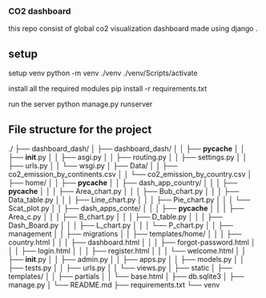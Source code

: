 ### CO2 dashboard
this repo consist of global co2 visualization dashboard made using django .

## setup
 setup venv
 python -m venv ./venv
  ./venv/Scripts/activate

install all the required modules 
  pip install -r requirements.txt

run the server
  python manage.py runserver
 

## File structure for the project
./
├── dashboard_dash/
│   ├── dashboard_dash/
│   │   ├── __pycache__
│   │   ├── __init__.py
│   │   ├── asgi.py
│   │   ├── routing.py
│   │   ├── settings.py
│   │   ├── urls.py
│   │   └── wsgi.py
│   ├── Data/
│   │   ├── co2_emission_by_continents.csv
│   │   └── co2_emission_by_country.csv
│   ├── home/
│   │   ├── __pycache__
│   │   ├── dash_app_country/
│   │   │   ├── __pycache__
│   │   │   ├── Area_chart.py
│   │   │   ├── Bub_chart.py
│   │   │   ├── Data_table.py
│   │   │   ├── Line_chart.py
│   │   │   ├── Pie_chart.py
│   │   │   └── Scat_plot.py
│   │   ├── dash_apps_conte/
│   │   │   ├── __pycache__
│   │   │   ├── Area_c.py
│   │   │   ├── B_chart.py
│   │   │   ├── D_table.py
│   │   │   ├── Dash_Board.py
│   │   │   ├── L_chart.py
│   │   │   └── P_chart.py
│   │   ├── management
│   │   ├── migrations
│   │   ├── templates/home/
│   │   │   ├── country.html
│   │   │   ├── dashboard.html
│   │   │   ├── forgot-password.html
│   │   │   ├── login.html
│   │   │   ├── register.html
│   │   │   └── welcome.html
│   │   ├── __init__.py
│   │   ├── admin.py
│   │   ├── apps.py
│   │   ├── models.py
│   │   ├── tests.py
│   │   ├── urls.py
│   │   └── views.py
│   ├── static
│   ├── templates/
│   │   ├── partials
│   │   └── base.html
│   ├── db.sqlite3
│   ├── manage.py
│   └── README.md
├── requirements.txt
└── venv
